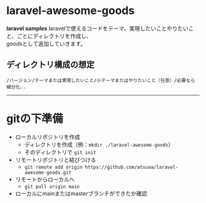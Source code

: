 # laravel-awesome-goods
**laravel samples**
laravelで使えるコードをテーマ、実現したいことやりたいこと、ごとにディレクトリを作成し、  
*goods*として追加していきます。
<br>
## ディレクトリ構成の想定
`/バージョン/テーマまたは実現したいこと/小テーマまたはやりたいこと（任意）/必要なら細分化..`

***
# gitの下準備
- ローカルリポジトリを作成
    - ディレクトリを作成（例：`mkdir ./laravel-awesome-goods`）
    - そのディレクトリで `git init`
- リモートリポジトリと結びつける
    - `git remote add origin https://github.com/atsuaa/laravel-awesome-goods.git`
- リモートからローカルへ
    - `git pull origin main`
- ローカルにmainまたはmasterブランチができたか確認

